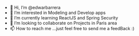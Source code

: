 - 👋 Hi, I’m @edwarbarrera
- 👀 I’m interested in Modeling and Develop apps
- 🌱 I’m currently learning ReactJS and Spring Security
- 💞️ I’m looking to collaborate on Projects in Paris area
- 📫 How to reach me ...just feel free to send me a feedBack :)

<!---
edwarbarrera/edwarbarrera is a ✨ special ✨ repository because its `README.md` (this file) appears on your GitHub profile.
You can click the Preview link to take a look at your changes.
--->
